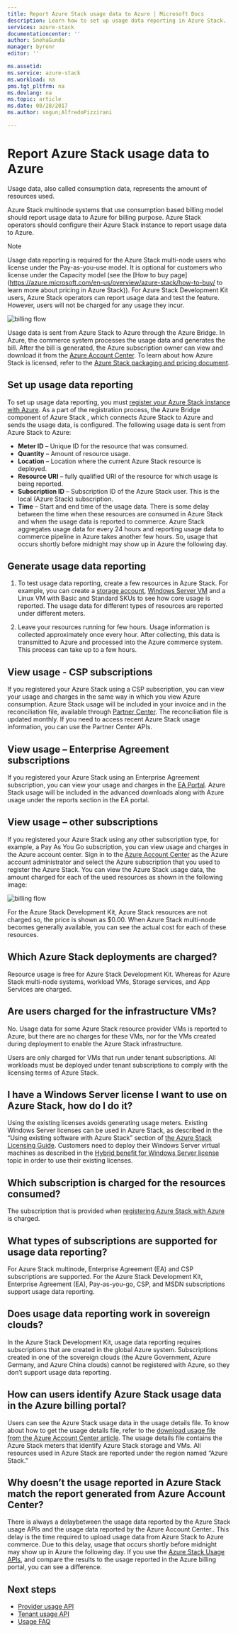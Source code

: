 ```yaml
---
title: Report Azure Stack usage data to Azure | Microsoft Docs
description: Learn how to set up usage data reporting in Azure Stack.
services: azure-stack
documentationcenter: ''
author: SnehaGunda
manager: byronr
editor: ''

ms.assetid:
ms.service: azure-stack
ms.workload: na
pms.tgt_pltfrm: na
ms.devlang: na
ms.topic: article
ms.date: 08/28/2017
ms.author: sngun;AlfredoPizzirani

---
```


# Report Azure Stack usage data to Azure 

Usage data, also called consumption data, represents the amount of resources used. 

Azure Stack multinode systems that use consumption based billing model should report usage data to Azure for billing purpose.  Azure Stack operators should configure their Azure Stack instance to report usage data to Azure.

> [!NOTE]
> Usage data reporting is required for the Azure Stack multi-node users who license under the Pay-as-you-use model. It is optional for customers who license under the Capacity model (see the [How to buy page](https://azure.microsoft.com/en-us/overview/azure-stack/how-to-buy/ to learn more about pricing in Azure Stack)). For Azure Stack Development Kit users, Azure Stack operators can report usage data and test the feature. However, users will not be charged for any usage they incur. 


![billing flow](media/azure-stack-usage-reporting/billing-flow.png)

Usage data is sent from Azure Stack to Azure through the Azure Bridge. In Azure, the commerce system processes the usage data and generates the bill. After the bill is generated, the Azure subscription owner can view and download it from the [Azure Account Center](https://account.windowsazure.com/Subscriptions). To learn about how Azure Stack is licensed, refer to the [Azure Stack packaging and pricing document](https://go.microsoft.com/fwlink/?LinkId=842847&clcid=0x409).

## Set up usage data reporting

To set up usage data reporting, you must [register your Azure Stack instance with Azure](azure-stack-register.md). As a part of the registration process, the Azure Bridge component of Azure Stack , which connects Azure Stack to Azure and sends the usage data, is configured. The following usage data is sent from Azure Stack to Azure:

- **Meter ID** – Unique ID for the resource that was consumed.
- **Quantity** – Amount of resource usage.
- **Location** – Location where the current Azure Stack resource is deployed.
- **Resource URI** – fully qualified URI of the resource for which usage is being reported.
- **Subscription ID** – Subscription ID of the Azure Stack user. This is the local (Azure Stack) subscription.
- **Time** – Start and end time of the usage data. There is some delay between the time when these resources are consumed in Azure Stack and when the usage data is reported to commerce. Azure Stack aggregates usage data for every 24 hours and reporting usage data to commerce pipeline in Azure takes another few hours. So, usage that occurs shortly before midnight may show up in Azure the following day.

## Generate usage data reporting

1. To test usage data reporting, create a few resources in Azure Stack. For example, you can create a [storage account](azure-stack-provision-storage-account.md), [Windows Server VM](azure-stack-provision-vm.md) and a Linux VM with Basic and Standard SKUs to see how core usage is reported. The usage data for different types of resources are reported under different meters.

2. Leave your resources running for few hours. Usage information is collected approximately once every hour. After collecting, this data is transmitted to Azure and processed into the Azure commerce system. This process can take up to a few hours.

## View usage - CSP subscriptions

If you registered your Azure Stack using a CSP subscription, you can view your usage and charges in the same way in which you view Azure consumption. Azure Stack usage will be included in your invoice and in the reconciliation file, available through [Partner Center](https://partnercenter.microsoft.com/en-us/partner/home). The reconciliation file is updated monthly. If you need to access recent Azure Stack usage information, you can use the Partner Center APIs.

## View usage – Enterprise Agreement subscriptions

If you registered your Azure Stack using an Enterprise Agreement subscription, you can view your usage and charges in the [EA Portal](https://ea.azure.com/). Azure Stack usage will be included in the advanced downloads along with Azure usage under the reports section in the EA portal. 

## View usage – other subscriptions

If you registered your Azure Stack using any other subscription type, for example, a Pay As You Go subscription, you can view usage and charges in the Azure account center. Sign in to the [Azure Account Center](https://account.windowsazure.com/Subscriptions) as the Azure account administrator and select the Azure subscription that you used to register the Azure Stack. You can view the Azure Stack usage data, the amount charged for each of the used resources as shown in the following image:

   ![billing flow](media/azure-stack-usage-reporting/pricing-details.png)

For the Azure Stack Development Kit, Azure Stack resources are not charged so, the price is shown as $0.00. When Azure Stack multi-node becomes generally available, you can see the actual cost for each of these resources.

## Which Azure Stack deployments are charged?

Resource usage is free for Azure Stack Development Kit. Whereas for Azure Stack multi-node systems, workload VMs, Storage services, and App Services are charged.

## Are users charged for the infrastructure VMs?

No. Usage data for some Azure Stack resource provider VMs is reported to Azure, but there are no charges for these VMs, nor for the VMs created during deployment to enable the Azure Stack infrastructure.  

Users are only charged for VMs that run under tenant subscriptions. All workloads must be deployed under tenant subscriptions to comply with the licensing terms of Azure Stack.

## I have a Windows Server license I want to use on Azure Stack, how do I do it?

Using the existing licenses avoids generating usage meters. Existing Windows Server licenses can be used in Azure Stack, as described in the “Using existing software with Azure Stack” section of [the Azure Stack Licensing Guide](https://go.microsoft.com/fwlink/?LinkId=851536&clcid=0x409). Customers need to deploy their Windows Server virtual machines as described in the [Hybrid benefit for Windows Server license](https://docs.microsoft.com/en-us/azure/virtual-machines/windows/hybrid-use-benefit-licensing) topic in order to use their existing licenses.

## Which subscription is charged for the resources consumed?
The subscription that is provided when [registering Azure Stack with Azure](azure-stack-register.md) is charged.

## What types of subscriptions are supported for usage data reporting?

For Azure Stack multinode, Enterprise Agreement (EA) and CSP subscriptions are supported. For the Azure Stack Development Kit, Enterprise Agreement (EA), Pay-as-you-go, CSP, and MSDN subscriptions support usage data reporting.

## Does usage data reporting work in sovereign clouds?

In the Azure Stack Development Kit, usage data reporting requires subscriptions that are created in the global Azure system. Subscriptions created in one of the sovereign clouds (the Azure Government, Azure Germany, and Azure China clouds) cannot be registered with Azure, so they don’t support usage data reporting.

## How can users identify Azure Stack usage data in the Azure billing portal?

Users can see the Azure Stack usage data in the usage details file. To know about how to get the usage details file, refer to the [download usage file from the Azure Account Center article](https://docs.microsoft.com/en-us/azure/billing/billing-download-azure-invoice-daily-usage-date#download-usage-from-the-account-center-csv). The usage details file contains the Azure Stack meters that identify Azure Stack storage and VMs. All resources used in Azure Stack are reported under the region named “Azure Stack.”

## Why doesn’t the usage reported in Azure Stack match the report generated from Azure Account Center?

There is always a delaybetween the usage data reported by the Azure Stack usage APIs and the usage data reported  by the Azure Account Center.. This delay is the time required to upload usage data from Azure Stack to Azure commerce. Due to this delay, usage that occurs shortly before midnight may show up in Azure the following day. If you use the [Azure Stack Usage APIs](azure-stack-provider-resource-api.md), and compare the results to the usage reported in the Azure billing portal, you can see a difference.

## Next steps

* [Provider usage API](azure-stack-provider-resource-api.md)  
* [Tenant usage API](azure-stack-tenant-resource-usage-api.md)
* [Usage FAQ](azure-stack-usage-related-faq.md)
